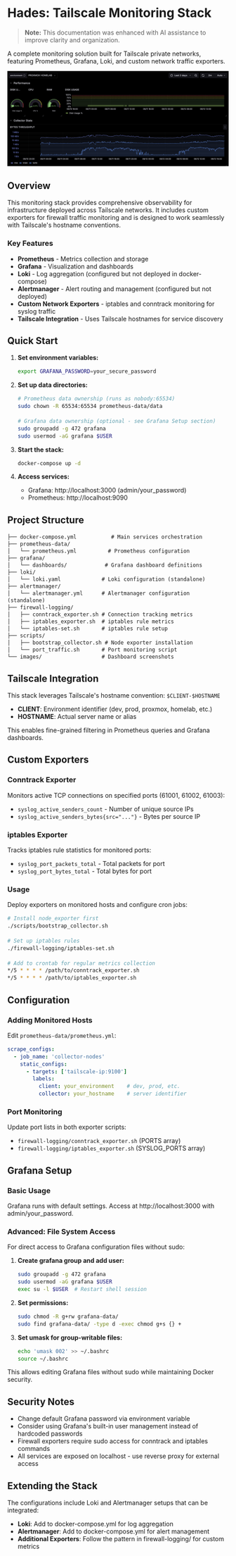 # Hades: Tailscale Monitoring Stack

> **Note:** This documentation was enhanced with AI assistance to improve clarity and organization.

A complete monitoring solution built for Tailscale private networks, featuring Prometheus, Grafana, Loki, and custom network traffic exporters.

![Grafana Dashboard](images/grafana-stats-2.png)

## Overview

This monitoring stack provides comprehensive observability for infrastructure deployed across Tailscale networks. It includes custom exporters for firewall traffic monitoring and is designed to work seamlessly with Tailscale's hostname conventions.

### Key Features

- **Prometheus** - Metrics collection and storage
- **Grafana** - Visualization and dashboards  
- **Loki** - Log aggregation (configured but not deployed in docker-compose)
- **Alertmanager** - Alert routing and management (configured but not deployed)
- **Custom Network Exporters** - iptables and conntrack monitoring for syslog traffic
- **Tailscale Integration** - Uses Tailscale hostnames for service discovery

## Quick Start

1. **Set environment variables:**
   ```bash
   export GRAFANA_PASSWORD=your_secure_password
   ```

2. **Set up data directories:**
   ```bash
   # Prometheus data ownership (runs as nobody:65534)
   sudo chown -R 65534:65534 prometheus-data/data
   
   # Grafana data ownership (optional - see Grafana Setup section)
   sudo groupadd -g 472 grafana
   sudo usermod -aG grafana $USER
   ```

3. **Start the stack:**
   ```bash
   docker-compose up -d
   ```

4. **Access services:**
   - Grafana: http://localhost:3000 (admin/your_password)
   - Prometheus: http://localhost:9090

## Project Structure

```
├── docker-compose.yml           # Main services orchestration
├── prometheus-data/
│   └── prometheus.yml          # Prometheus configuration
├── grafana/
│   └── dashboards/            # Grafana dashboard definitions
├── loki/
│   └── loki.yaml             # Loki configuration (standalone)
├── alertmanager/
│   └── alertmanager.yml      # Alertmanager configuration (standalone)
├── firewall-logging/
│   ├── conntrack_exporter.sh # Connection tracking metrics
│   ├── iptables_exporter.sh  # iptables rule metrics
│   └── iptables-set.sh       # iptables rule setup
├── scripts/
│   ├── bootstrap_collector.sh # Node exporter installation
│   └── port_traffic.sh       # Port monitoring script
└── images/                   # Dashboard screenshots
```

## Tailscale Integration

This stack leverages Tailscale's hostname convention: `$CLIENT-$HOSTNAME`

- **CLIENT**: Environment identifier (dev, prod, proxmox, homelab, etc.)
- **HOSTNAME**: Actual server name or alias

This enables fine-grained filtering in Prometheus queries and Grafana dashboards.

## Custom Exporters

### Conntrack Exporter
Monitors active TCP connections on specified ports (61001, 61002, 61003):
- `syslog_active_senders_count` - Number of unique source IPs
- `syslog_active_senders_bytes{src="..."}` - Bytes per source IP

### iptables Exporter  
Tracks iptables rule statistics for monitored ports:
- `syslog_port_packets_total` - Total packets for port
- `syslog_port_bytes_total` - Total bytes for port

### Usage
Deploy exporters on monitored hosts and configure cron jobs:
```bash
# Install node_exporter first
./scripts/bootstrap_collector.sh

# Set up iptables rules
./firewall-logging/iptables-set.sh

# Add to crontab for regular metrics collection
*/5 * * * * /path/to/conntrack_exporter.sh
*/5 * * * * /path/to/iptables_exporter.sh
```

## Configuration

### Adding Monitored Hosts

Edit `prometheus-data/prometheus.yml`:
```yaml
scrape_configs:
  - job_name: 'collector-nodes'
    static_configs:
      - targets: ['tailscale-ip:9100']
        labels:
          client: your_environment    # dev, prod, etc.
          collector: your_hostname    # server identifier
```

### Port Monitoring

Update port lists in both exporter scripts:
- `firewall-logging/conntrack_exporter.sh` (PORTS array)
- `firewall-logging/iptables_exporter.sh` (SYSLOG_PORTS array)

## Grafana Setup

### Basic Usage
Grafana runs with default settings. Access at http://localhost:3000 with admin/your_password.

### Advanced: File System Access

For direct access to Grafana configuration files without sudo:

1. **Create grafana group and add user:**
   ```bash
   sudo groupadd -g 472 grafana
   sudo usermod -aG grafana $USER
   exec su -l $USER  # Restart shell session
   ```

2. **Set permissions:**
   ```bash
   sudo chmod -R g+rw grafana-data/
   sudo find grafana-data/ -type d -exec chmod g+s {} +
   ```

3. **Set umask for group-writable files:**
   ```bash
   echo 'umask 002' >> ~/.bashrc
   source ~/.bashrc
   ```

This allows editing Grafana files without sudo while maintaining Docker security.

## Security Notes

- Change default Grafana password via environment variable
- Consider using Grafana's built-in user management instead of hardcoded passwords
- Firewall exporters require sudo access for conntrack and iptables commands
- All services are exposed on localhost - use reverse proxy for external access

## Extending the Stack

The configurations include Loki and Alertmanager setups that can be integrated:

- **Loki**: Add to docker-compose.yml for log aggregation
- **Alertmanager**: Add to docker-compose.yml for alert management  
- **Additional Exporters**: Follow the pattern in firewall-logging/ for custom metrics

